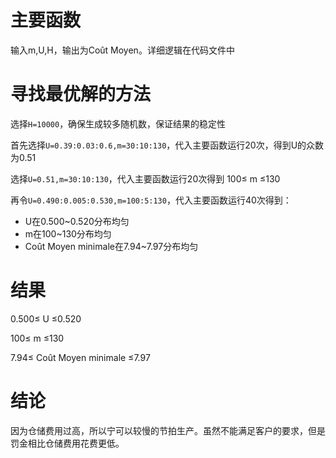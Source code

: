 # 主要函数

输入m,U,H，输出为Coût Moyen。详细逻辑在代码文件中

# 寻找最优解的方法

选择``H=10000``，确保生成较多随机数，保证结果的稳定性

首先选择``U=0.39:0.03:0.6,m=30:10:130``，代入主要函数运行20次，得到U的众数为0.51

选择``U=0.51,m=30:10:130``，代入主要函数运行20次得到 100≤ m ≤130

再令``U=0.490:0.005:0.530,m=100:5:130``，代入主要函数运行40次得到：

- U在0.500~0.520分布均匀
- m在100~130分布均匀
- Coût Moyen minimale在7.94~7.97分布均匀

# 结果

0.500≤ U ≤0.520

100≤ m ≤130

7.94≤ Coût Moyen minimale ≤7.97

# 结论

因为仓储费用过高，所以宁可以较慢的节拍生产。虽然不能满足客户的要求，但是罚金相比仓储费用花费更低。
